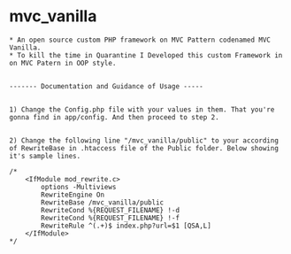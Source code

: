 # mvc_vanilla
	* An open source custom PHP framework on MVC Pattern codenamed MVC Vanilla.
	* To kill the time in Quarantine I Developed this custom Framework in on MVC Patern in OOP style.


	------- Documentation and Guidance of Usage -----


	1) Change the Config.php file with your values in them. That you're gonna find in app/config. And then proceed to step 2.


	2) Change the following line "/mvc_vanilla/public" to your according of RewriteBase in .htaccess file of the Public folder. Below showing it's sample lines.

	/* 
		<IfModule mod_rewrite.c>
			options -Multiviews
			RewriteEngine On
			RewriteBase /mvc_vanilla/public
			RewriteCond %{REQUEST_FILENAME} !-d
			RewriteCond %{REQUEST_FILENAME} !-f
			RewriteRule ^(.+)$ index.php?url=$1 [QSA,L]
		</IfModule>
	*/